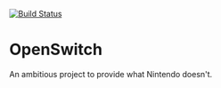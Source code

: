 [![Build Status](https://travis-ci.com/Pitasi/openswitch.svg?branch=master)](https://travis-ci.com/Pitasi/openswitch)

# OpenSwitch

An ambitious project to provide what Nintendo doesn't.


